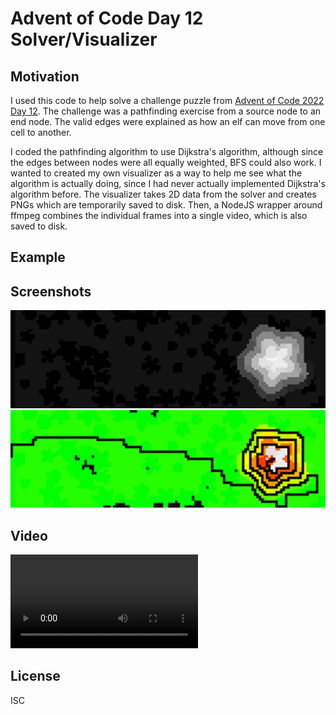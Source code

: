 # Advent of Code Day 12 Solver/Visualizer

## Motivation

I used this code to help solve a challenge puzzle from [Advent of Code 2022 Day 12](https://adventofcode.com/2022/day/12).
The challenge was a pathfinding exercise from a source node to an end node.
The valid edges were explained as how an elf can move from one cell to another.

I coded the pathfinding algorithm to use Dijkstra's algorithm, although since the edges between nodes were all equally weighted, BFS could also work.
I wanted to created my own visualizer as a way to help me see what the algorithm is actually doing, since I had never actually implemented Dijkstra's algorithm before.
The visualizer takes 2D data from the solver and creates PNGs which are temporarily saved to disk. Then, a NodeJS wrapper around ffmpeg combines the individual frames into a single video, which is also saved to disk.

## Example

## Screenshots
![Visualizer showing height in grayscale](https://github.com/djung31/advent-of-code-2022-day-12/blob/main/doc/visualize-01.png?raw=true)
![Visualizer showing height as color and shortest path as a black line](https://github.com/djung31/advent-of-code-2022-day-12/blob/main/doc/visualize-02.png?raw=true)


## Video
![Animated visualization of node traversal and pathfinding](https://github.com/djung31/advent-of-code-2022-day-12/blob/main/doc/visualize.mp4?raw=true)
## License

ISC

